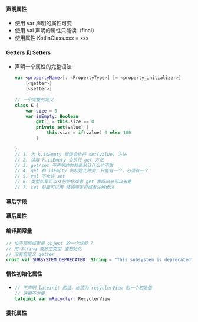 #### 声明属性   

- 使用 var 声明的属性可变
- 使用 val 声明的属性只能读（final）
- 使用属性 KotlinClass.xxx = xxx

#### Getters 和 Setters

- 声明一个属性的完整语法
  ```kotlin
  var <propertyName>[: <PropertyType>] [= <property_initializer>]
      [<getter>]
      [<setter>]
    
  // 一个完整的定义
  class K {
      var size = 0
      var isEmpty: Boolean
          get() = this.size == 0
          private set(value) {
              this.size = if(value) 0 else 100
          }
  
  }
  // 1. 为 k.isEmpty 赋值会执行 set(value) 方法
  // 2. 读取 k.isEmpty 会执行 get 方法
  // 3. get/set 不声明的时候是默认什么也不做
  // 4. get 和 isEmpty 的初始化冲突，只能有一个，必须有一个
  // 5. val 不允许 set
  // 6. 类型如果可以从初始化或者 get 推断出来可以省略
  // 7. set 前面可以用 修饰限定符或者注解修饰
  ```
  
#### 幕后字段
#### 幕后属性
#### 编译期常量
```kotlin
// 位于顶层或者是 object 的一个成员 ?
// 用 String 或原生类型 值初始化
// 没有自定义 getter
const val SUBSYSTEM_DEPRECATED: String = "This subsystem is deprecated"
```
#### 惰性初始化属性

- ```kotlin
  // 不声明 lateinit 的话，必须为 recyclerView 附一个初始值
  // 这很不方便
  lateinit var mRecycler: RecyclerView
  ```
#### 委托属性
